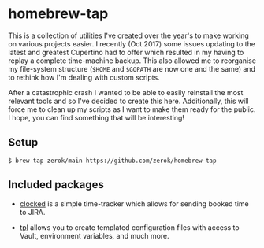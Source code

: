 # homebrew-tap

This is a collection of utilities I've created over the year's to make working
on various projects easier. I recently (Oct 2017) some issues updating to the
latest and greatest Cupertino had to offer which resulted in my having to
replay a complete time-machine backup. This also allowed me to reorganise my
file-system structure (`$HOME` and `$GOPATH` are now one and the same) and to
rethink how I'm dealing with custom scripts.

After a catastrophic crash I wanted to be able to easily reinstall the most
relevant tools and so I've decided to create this here. Additionally, this will
force me to clean up my scripts as I want to make them ready for the public.
I hope, you can find something that will be interesting!

## Setup

```
$ brew tap zerok/main https://github.com/zerok/homebrew-tap
```

## Included packages

* [clocked](https://github.com/zerok/clocked) is a simple time-tracker which
  allows for sending booked time to JIRA.

* [tpl](https://github.com/zerok/tpl) allows you to create templated
  configuration files with access to Vault, environment variables, and much
  more.
